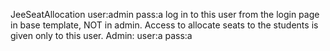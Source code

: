 JeeSeatAllocation
user:admin   pass:a
log in to this user from the login page in base template, NOT in admin. Access to allocate seats to the students is given only to this user.
Admin:  user:a   pass:a
